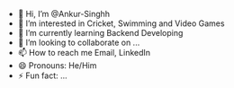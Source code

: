 - 👋 Hi, I’m @Ankur-Singhh
- 👀 I’m interested in Cricket, Swimming and Video Games
- 🌱 I’m currently learning Backend Developing
- 💞️ I’m looking to collaborate on ...
- 📫 How to reach me Email, LinkedIn
- 😄 Pronouns: He/Him
- ⚡ Fun fact: ...

<!---
Ankur-Singhh/Ankur-Singhh is a ✨ special ✨ repository because its `README.md` (this file) appears on your GitHub profile.
You can click the Preview link to take a look at your changes.
--->
